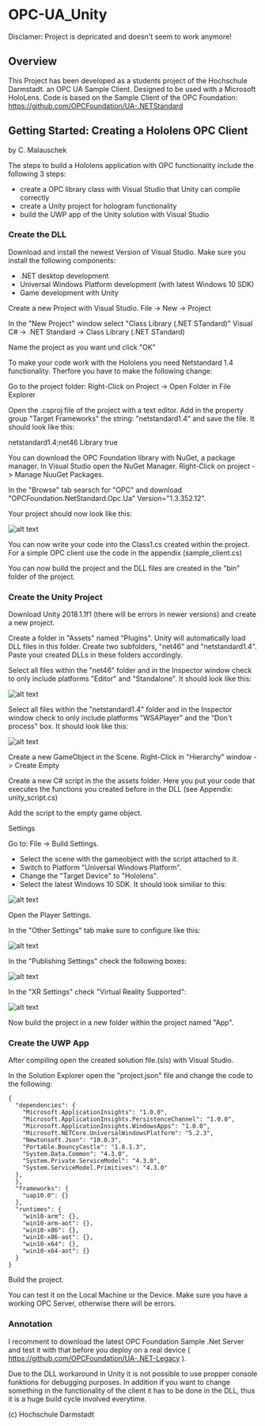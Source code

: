 # OPC-UA_Unity
Disclamer: Project is depricated and doesn't seem to work anymore!

## Overview
This Project has been developed as a students project of the Hochschule Darmstadt.
an OPC UA Sample Client. Designed to be used with a Microsoft HoloLens.
Code is based on the Sample Client of the OPC Foundation: https://github.com/OPCFoundation/UA-.NETStandard

## Getting Started: Creating a Hololens OPC Client

by C. Malauschek

The steps to build a Hololens application with OPC functionality include the following 3 steps:
- create a OPC library class with Visual Studio that Unity can compile correctly 
- create a Unity project for hologram functionality
- build the UWP app of the Unity solution with Visual Studio

### Create the DLL

Download and install the newest Version of Visual Studio.
Make sure you install the following components: 

- .NET desktop development
- Universal Windows Platform development (with latest Windows 10 SDK)
- Game development with Unity

Create a new Project with Visual Studio.
File -> New -> Project

In the "New Project" window select "Class Library (.NET STandard)"
 Visual C# -> .NET Standard -> Class Library (.NET STandard)

Name the project as you want und click "OK"

To make your code work with the Hololens you need  Netstandard 1.4 functionality. 
Therfore you have to make the following change:

Go to the project folder: 
Right-Click on Project -> Open Folder in File Explorer

Open the .csproj file of the project with a text editor.
Add in the property group "Target Frameworks" the string: "netstandard1.4" and save the file.
It should look like this:

  <PropertyGroup>
    <TargetFrameworks>netstandard1.4;net46</TargetFrameworks>
    <ApplicationIcon />
    <OutputType>Library</OutputType>
    <StartupObject />
    <GeneratePackageOnBuild>true</GeneratePackageOnBuild>
  </PropertyGroup>

You can download the OPC Foundation library with NuGet, a package manager.
In Visual Studio open the NuGet Manager.
Right-Click on project -> Manage NuuGet Packages.

In the "Browse" tab searsch for "OPC" and download "OPCFoundation.NetStandard.Opc.Ua" Version="1.3.352.12".

Your project should now  look like this:

![alt text](https://github.com/RobinFischer/OPC-UA_Unity/blob/OPC-UA_Unity2018.1.1f1/doc/image_1.png "image_1")

You can now write your code into the Class1.cs created within the project. 
For a simple OPC client use the code in the appendix (sample_client.cs)

You can now build the project and the DLL files are created in the "bin" folder of the project.

### Create the Unity Project

Download  Unity 2018.1.1f1  (there will be errors in newer versions) and create a new project.

Create a folder in "Assets" named "Plugins". Unity will automatically load  DLL files in this folder.
Create two subfolders, "net46" and "netstandard1.4". Paste your created  DLLs in these folders accordingly.

Select all files within the "net46" folder and in the Inspector window check to only include platforms "Editor" and "Standalone". It should look like this:

![alt text](https://github.com/RobinFischer/OPC-UA_Unity/blob/OPC-UA_Unity2018.1.1f1/doc/image_2.png "image_2")

Select all files within the "netstandard1.4" folder and in the Inspector window check to only include platforms "WSAPlayer" and the "Don't process" box. It should look like this:

![alt text](https://github.com/RobinFischer/OPC-UA_Unity/blob/OPC-UA_Unity2018.1.1f1/doc/image_3.png "image_3")

Create a new GameObject in the Scene.
Right-Click in "Hierarchy" window -> Create Empty

Create a new C# script in the the assets folder.
Here you put your code that executes the functions you created before in the DLL (see Appendix: unity_script.cs)

Add the script to the empty game object.

Settings

Go to: File -> Build Settings.
- Select the scene with the gameobject with the script attached to it.
- Switch to Platform "Universal Windows Platform".
- Change the "Target Device" to "Hololens".
- Select the latest Windows 10 SDK.
It should look similiar to this: 

![alt text](https://github.com/RobinFischer/OPC-UA_Unity/blob/OPC-UA_Unity2018.1.1f1/doc/image_4.png "image_4")

Open the Player Settings.

In the "Other Settings" tab make sure to configure like this:

![alt text](https://github.com/RobinFischer/OPC-UA_Unity/blob/OPC-UA_Unity2018.1.1f1/doc/image_5.png "image_5")

In the "Publishing Settings" check the following boxes:

![alt text](https://github.com/RobinFischer/OPC-UA_Unity/blob/OPC-UA_Unity2018.1.1f1/doc/image_6.png "image_6")

In the "XR Settings" check "Virtual Reality Supported": 

![alt text](https://github.com/RobinFischer/OPC-UA_Unity/blob/OPC-UA_Unity2018.1.1f1/doc/image_7.png "image_7")

Now build the project in a new folder within the project named "App".


### Create the UWP App

After compiling open the created solution file.(sls) with Visual Studio.

In the Solution Explorer open the "project.json" file and change the code to the following:
```
{
  "dependencies": {
    "Microsoft.ApplicationInsights": "1.0.0",
    "Microsoft.ApplicationInsights.PersistenceChannel": "1.0.0",
    "Microsoft.ApplicationInsights.WindowsApps": "1.0.0",
    "Microsoft.NETCore.UniversalWindowsPlatform": "5.2.3",
    "Newtonsoft.Json": "10.0.3",
    "Portable.BouncyCastle": "1.8.1.3",
    "System.Data.Common": "4.3.0",
    "System.Private.ServiceModel": "4.3.0",
    "System.ServiceModel.Primitives": "4.3.0"
  },
  },
  "frameworks": {
    "uap10.0": {}
  },
  "runtimes": {
    "win10-arm": {},
    "win10-arm-aot": {},
    "win10-x86": {},
    "win10-x86-aot": {},
    "win10-x64": {},
    "win10-x64-aot": {}
  }
}
```
Build the project. 

You can test it on the Local Machine or the Device. Make sure you have a working OPC Server, otherwise there will be errors.


### Annotation

I recomment to download the latest OPC Foundation Sample .Net Server and test it with that before you deploy on a real device ( https://github.com/OPCFoundation/UA-.NET-Legacy ).

Due to the DLL workaround in Unity it is not possible to use propper console funktions for debugging purposes. 
In addition if you want to change something in the functionality of the client it has to be done in the DLL, thus it is a huge build cycle involved everytime. 


(c) Hochschule Darmstadt
